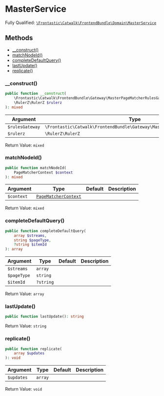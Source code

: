 #  MasterService

Fully Qualified: [`\Frontastic\Catwalk\FrontendBundle\Domain\MasterService`](../../../../src/php/FrontendBundle/Domain/MasterService.php)

## Methods

* [__construct()](#__construct)
* [matchNodeId()](#matchnodeid)
* [completeDefaultQuery()](#completedefaultquery)
* [lastUpdate()](#lastupdate)
* [replicate()](#replicate)

### __construct()

```php
public function __construct(
    \Frontastic\Catwalk\FrontendBundle\Gateway\MasterPageMatcherRulesGateway $rulesGateway,
    \RulerZ\RulerZ $rulerz
): mixed
```

Argument|Type|Default|Description
--------|----|-------|-----------
`$rulesGateway`|`\Frontastic\Catwalk\FrontendBundle\Gateway\MasterPageMatcherRulesGateway`||
`$rulerz`|`\RulerZ\RulerZ`||

Return Value: `mixed`

### matchNodeId()

```php
public function matchNodeId(
    PageMatcherContext $context
): mixed
```

Argument|Type|Default|Description
--------|----|-------|-----------
`$context`|[`PageMatcherContext`](PageMatcher/PageMatcherContext.md)||

Return Value: `mixed`

### completeDefaultQuery()

```php
public function completeDefaultQuery(
    array $streams,
    string $pageType,
    ?string $itemId
): array
```

Argument|Type|Default|Description
--------|----|-------|-----------
`$streams`|`array`||
`$pageType`|`string`||
`$itemId`|`?string`||

Return Value: `array`

### lastUpdate()

```php
public function lastUpdate(): string
```

Return Value: `string`

### replicate()

```php
public function replicate(
    array $updates
): void
```

Argument|Type|Default|Description
--------|----|-------|-----------
`$updates`|`array`||

Return Value: `void`

